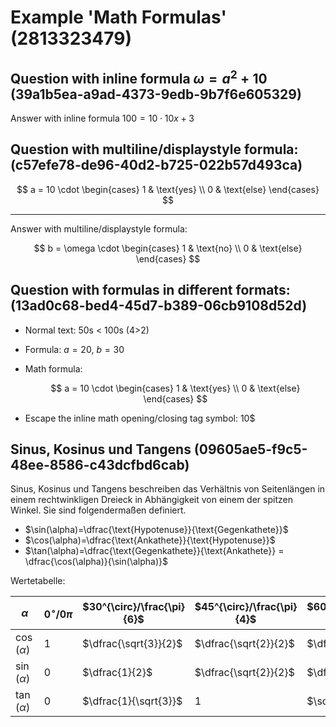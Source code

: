 # Example 'Math Formulas' (2813323479)

## Question with inline formula $\omega = a^2 + 10$ (39a1b5ea-a9ad-4373-9edb-9b7f6e605329)

Answer with inline formula $100 = 10 \cdot 10 x + 3$

## Question with multiline/displaystyle formula: (c57efe78-de96-40d2-b725-022b57d493ca)

$$
a = 10 \cdot \begin{cases}
1 & \text{yes} \\
0 & \text{else}
\end{cases}
$$

---

Answer with multiline/displaystyle formula:

$$
b = \omega \cdot \begin{cases}
1 & \text{no} \\
0 & \text{else}
\end{cases}
$$

## Question with formulas in different formats: (13ad0c68-bed4-45d7-b389-06cb9108d52d)

- Normal text: 50s < 100s (4>2)
- Formula: $a = 20$, $b = 30$
- Math formula:

  $$
  a = 10 \cdot \begin{cases}
  1 & \text{yes} \\
  0 & \text{else}
  \end{cases}
  $$
- Escape the inline math opening/closing tag symbol: 10$\$$

## Sinus, Kosinus und Tangens (09605ae5-f9c5-48ee-8586-c43dcfbd6cab)

Sinus, Kosinus und Tangens beschreiben das Verhältnis von Seitenlängen in einem rechtwinkligen Dreieck in Abhängigkeit von einem der spitzen Winkel. Sie sind folgendermaßen definiert.

- $\sin(\alpha)=\dfrac{\text{Hypotenuse}}{\text{Gegenkathete}}$
- $\cos⁡(\alpha)=\dfrac{\text{Ankathete}}{\text{Hypotenuse}}$
- $\tan⁡(\alpha)=\dfrac{\text{Gegenkathete}}{\text{Ankathete}} = \dfrac{\cos(\alpha)}{\sin(\alpha)}$

Wertetabelle:

| $\alpha$            | $0^{\circ}/0 \pi$ | $30^{\circ}/\frac{\pi}{6}$ | $45^{\circ}/\frac{\pi}{4}$ | $60^{\circ}/\frac{\pi}{3}$ | $90^{\circ}/\frac{\pi}{2}$ | $180^{\circ}/\pi$ |
| ------------ | ---- | ------ | ------ | ------ | ------ | ------ |
| $\cos⁡(\alpha)$ | $1$ | $\dfrac{\sqrt{3}}{2}$ | $\dfrac{\sqrt{2}}{2}$ | $\dfrac{1}{2}$ | $0$ | $-1$ |
| $\sin(\alpha)$ | $0$ | $\dfrac{1}{2}$ | $\dfrac{\sqrt{2}}{2}$ | $\dfrac{\sqrt{3}}{2}$ | $1$ | $0$ |
| $\tan(\alpha)$ | $0$ | $\dfrac{1}{\sqrt{3}}$ | $1$ | $\sqrt{3}$ | invalid | $0$ |
